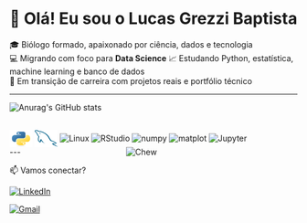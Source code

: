 # 👋 Olá! Eu sou o Lucas Grezzi Baptista 

🎓 Biólogo formado, apaixonado por ciência, dados e tecnologia  
💻 Migrando com foco para **Data Science** 
📈 Estudando Python, estatística, machine learning e banco de dados  
🚀 Em transição de carreira com projetos reais e portfólio técnico

---
![Anurag's GitHub stats](https://github-readme-stats.vercel.app/api?username=lucasgrezzi&show_icons=true&theme=radical&hide=commits)



<div style="display: inline_block"><br>
  
  <img align="center" alt="Python" height="30" width="40" src="https://raw.githubusercontent.com/devicons/devicon/master/icons/python/python-original.svg">
  <img align= "center" alt="SQL" width="40" height="30" src="https://raw.githubusercontent.com/devicons/devicon/master/icons/mysql/mysql-original.svg">
  <img align= "center" alt="Linux" width="40" height="30" src="https://cdn.jsdelivr.net/gh/devicons/devicon@latest/icons/linux/linux-original.svg" >
  <img align= "center" alt="RStudio" width="40" height="30" src="https://cdn.jsdelivr.net/gh/devicons/devicon@latest/icons/rstudio/rstudio-original.svg" >
  <img align= "center" alt="numpy" width="40" height="30"  src="https://cdn.jsdelivr.net/gh/devicons/devicon@latest/icons/pandas/pandas-original-wordmark.svg" >
  <img align= "center" alt="matplot" width="40" height="30"  src="https://cdn.jsdelivr.net/gh/devicons/devicon@latest/icons/matplotlib/matplotlib-original.svg" >
  <img align= "center" alt="Jupyter" width="40" height="30" src="https://cdn.jsdelivr.net/gh/devicons/devicon@latest/icons/jupyter/jupyter-original-wordmark.svg" >
  <img align= "right" alt="Chew" width="300" height = "250"  src="https://media4.giphy.com/media/v1.Y2lkPTc5MGI3NjExdzJyc280M2wzcjNocTIwcDEzYTkzbGw4b3VxYmt0M2loMTA3cDB2cyZlcD12MV9pbnRlcm5hbF9naWZfYnlfaWQmY3Q9Zw/5tRGwBkWx8Vt6/giphy.gif" >




</div>
---

📫 Vamos conectar?

[![LinkedIn](https://img.shields.io/badge/LinkedIn-LucasGrezziBaptista-0077B5?style=for-the-badge&logo=linkedin&logoColor=white)](https://www.linkedin.com/in/lucasgrezzibap/)

[![Gmail](https://img.shields.io/badge/Gmail-lucas@email.com-D14836?style=for-the-badge&logo=gmail&logoColor=white)](mailto:lucasgrezzi@gmail.com)
